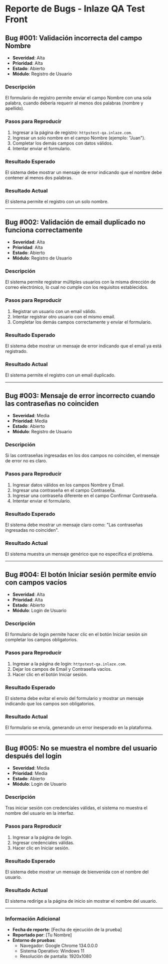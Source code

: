# Reporte de Bugs - Inlaze QA Test Front

## Bug #001: Validación incorrecta del campo Nombre
- **Severidad**: Alta  
- **Prioridad**: Alta  
- **Estado**: Abierto  
- **Módulo**: Registro de Usuario  

### Descripción  
El formulario de registro permite enviar el campo Nombre con una sola palabra, cuando debería requerir al menos dos palabras (nombre y apellido).  

### Pasos para Reproducir  
1. Ingresar a la página de registro: `httpstest-qa.inlaze.com`.  
2. Ingresar un solo nombre en el campo Nombre (ejemplo: "Juan").  
3. Completar los demás campos con datos válidos.  
4. Intentar enviar el formulario.  

### Resultado Esperado  
El sistema debe mostrar un mensaje de error indicando que el nombre debe contener al menos dos palabras.  

### Resultado Actual  
El sistema permite el registro con un solo nombre.  

---

## Bug #002: Validación de email duplicado no funciona correctamente
- **Severidad**: Alta  
- **Prioridad**: Alta  
- **Estado**: Abierto  
- **Módulo**: Registro de Usuario  

### Descripción  
El sistema permite registrar múltiples usuarios con la misma dirección de correo electrónico, lo cual no cumple con los requisitos establecidos.  

### Pasos para Reproducir  
1. Registrar un usuario con un email válido.  
2. Intentar registrar otro usuario con el mismo email.  
3. Completar los demás campos correctamente y enviar el formulario.  

### Resultado Esperado  
El sistema debe mostrar un mensaje de error indicando que el email ya está registrado.  

### Resultado Actual  
El sistema permite el registro con un email duplicado.  

---

## Bug #003: Mensaje de error incorrecto cuando las contraseñas no coinciden
- **Severidad**: Media  
- **Prioridad**: Media  
- **Estado**: Abierto  
- **Módulo**: Registro de Usuario  

### Descripción  
Si las contraseñas ingresadas en los dos campos no coinciden, el mensaje de error no es claro.  

### Pasos para Reproducir  
1. Ingresar datos válidos en los campos Nombre y Email.  
2. Ingresar una contraseña en el campo Contraseña.  
3. Ingresar una contraseña diferente en el campo Confirmar Contraseña.  
4. Intentar enviar el formulario.  

### Resultado Esperado  
El sistema debe mostrar un mensaje claro como: "Las contraseñas ingresadas no coinciden".  

### Resultado Actual  
El sistema muestra un mensaje genérico que no especifica el problema.  

---

## Bug #004: El botón Iniciar sesión permite envío con campos vacíos
- **Severidad**: Alta  
- **Prioridad**: Alta  
- **Estado**: Abierto  
- **Módulo**: Login de Usuario  

### Descripción  
El formulario de login permite hacer clic en el botón Iniciar sesión sin completar los campos obligatorios.  

### Pasos para Reproducir  
1. Ingresar a la página de login: `httpstest-qa.inlaze.com`.  
2. Dejar los campos de Email y Contraseña vacíos.  
3. Hacer clic en el botón Iniciar sesión.  

### Resultado Esperado  
El sistema debe evitar el envío del formulario y mostrar un mensaje indicando que los campos son obligatorios.  

### Resultado Actual  
El formulario se envía, generando un error inesperado en la plataforma.  

---

## Bug #005: No se muestra el nombre del usuario después del login
- **Severidad**: Media  
- **Prioridad**: Media  
- **Estado**: Abierto  
- **Módulo**: Login de Usuario  

### Descripción  
Tras iniciar sesión con credenciales válidas, el sistema no muestra el nombre del usuario en la interfaz.  

### Pasos para Reproducir  
1. Ingresar a la página de login.  
2. Ingresar credenciales válidas.  
3. Hacer clic en Iniciar sesión.  

### Resultado Esperado  
El sistema debe mostrar un mensaje de bienvenida con el nombre del usuario.  

### Resultado Actual  
El sistema redirige a la página de inicio sin mostrar el nombre del usuario.  

---

### Información Adicional  
- **Fecha de reporte**: [Fecha de ejecución de la prueba]  
- **Reportado por**: [Tu Nombre]  
- **Entorno de pruebas**:  
  - Navegador: Google Chrome 134.0.0.0  
  - Sistema Operativo: Windows 11  
  - Resolución de pantalla: 1920x1080  
